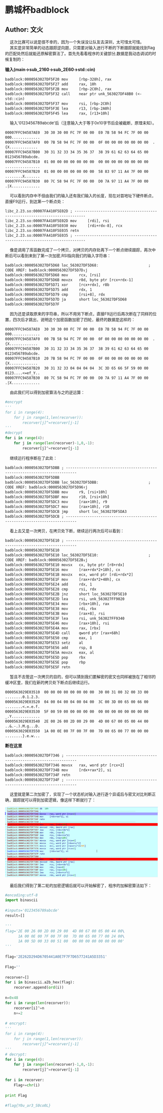 # 鹏城杯badblock
## Author: 文火

&nbsp;&nbsp;&nbsp;&nbsp;<font size=2>这次比赛可以说是很不幸的，因为一个失误没让队友去深圳，太可惜太可惜。</font></br>
&nbsp;&nbsp;&nbsp;&nbsp;<font size=2>其实是非常简单的动态跟踪逆向题，只需要对输入进行不断的下断跟踪就能找到flag的匹配处然后就能还原解密算法了。首先先看看程序的关键部分,数据是我动态调试的时候复制的：</font></br>

**输入(main->sub_2160->sub_2E60->std::cin)**</br>

```
badblock:0000563027DF5F20 mov     [rbp-328h], rax
badblock:0000563027DF5F27 add     rax, 10h
badblock:0000563027DF5F2B mov     [rbp-2C0h], rax
badblock:0000563027DF5F32 call    near ptr unk_563027DF48B0 (<-std::cin)
badblock:0000563027DF5F37 mov     rsi, [rbp-2C0h]
badblock:0000563027DF5F3E lea     r13, [rbp-2A0h]
badblock:0000563027DF5F45 lea     rax, [r13+10h]
```
&nbsp;&nbsp;&nbsp;&nbsp;<font size=2>输入'0123456789abcde'后（注意输入大于等于0x10字节后会被截断，原理未知）。</font></br>
```
00007FFC94587AE0  30 30 30 00 FC 7F 00 00  E0 7B 58 94 FC 7F 00 00  000.............
00007FFC94587AF0  00 7B 58 94 FC 7F 00 00  0F 00 00 00 00 00 00 00  .{X.............
00007FFC94587B00  30 31 32 33 34 35 36 37  38 39 61 62 63 64 65 00  0123456789abcde.
00007FFC94587B10  01 00 00 00 00 00 00 00  00 00 00 00 00 00 00 00  ................
00007FFC94587B20  01 00 00 00 00 00 00 00  58 83 97 11 A4 7F 00 00  ........X.......
00007FFC94587B30  80 7C 58 94 FC 7F 00 00  D0 7A 97 11 A4 7F 00 00  .|X.............
```

&nbsp;&nbsp;&nbsp;&nbsp;<font size=2>可以看到内存中不但由我们的输入还有我们输入的长度，现在对首地址下硬件断点，直接F9运行，到达第一个断点处：</font></br>

```
libc_2.23.so:00007FA410F5E02D ; ---------------------------------------------------------------------------
libc_2.23.so:00007FA410F5E02D mov     [rdi], rsi
libc_2.23.so:00007FA410F5E030 mov     [rdi+rdx-8], rcx
libc_2.23.so:00007FA410F5E035 retn
libc_2.23.so:00007FA410F5E035 ; ---------------------------------------------------------------------------
```
&nbsp;&nbsp;&nbsp;&nbsp;<font size=2>像是调用了库函数完成了一个拷贝，对拷贝的内存处再下一个断点继续跟踪，再次中断后可以看到来到了第一次加密,RSI指向我们的输入字符串：</font></br>

```
badblock:0000563027DF5D68 loc_563027DF5D68:                       ; CODE XREF: badblock:0000563027DF5D7D↓j
badblock:0000563027DF5D68 mov     rcx, [rsi]
badblock:0000563027DF5D6B movzx   r8d, byte ptr [rcx+rdx-1]
badblock:0000563027DF5D71 xor     [rcx+rdx], r8b
badblock:0000563027DF5D75 add     rdx, 1
badblock:0000563027DF5D79 cmp     [rsi+8], rdx
badblock:0000563027DF5D7D ja      short loc_563027DF5D68
badblock:0000563027DF5D7F
```
&nbsp;&nbsp;&nbsp;&nbsp;<font size=2>因为还是读取原来的字符串，所以不用另下断点，直接F9运行后再次断在了同样的位置，四次后才跳出，说明这个加密函数加密了四轮，最终的数据是这样的：</font></br>

```
00007FFC94587AE0  30 30 30 00 FC 7F 00 00  E0 7B 58 94 FC 7F 00 00  000.............
00007FFC94587AF0  00 7B 58 94 FC 7F 00 00  0F 00 00 00 00 00 00 00  .{X.............
00007FFC94587B00  30 31 32 33 34 35 36 37  38 39 61 62 63 64 65 00  0123456789abcde.
00007FFC94587B10  20 7B 58 94 FC 7F 00 00  0F 00 00 00 00 00 00 00   {X.............
00007FFC94587B20  30 31 32 33 04 04 04 04  3C 3D 65 66 5F 59 00 00  0123....<=ef_Y..
00007FFC94587B30  80 7C 58 94 FC 7F 00 00  D0 7A 97 11 A4 7F 00 00  .|X.............
```
&nbsp;&nbsp;&nbsp;&nbsp;<font size=2>由此我们可以得到加密算法与之的逆运算：</font></br>

```python
#encrypt
'''
for i in range(4):
    for j in range(1,len(recorver)):
        recorver[j]^=recorver[j-1]
'''
#decrypt
for i in range(4):
    for j in range(len(recorver)-1,0,-1):
        recorver[j]^=recorver[j-1]

```

&nbsp;&nbsp;&nbsp;&nbsp;<font size=2>继续运行程序断在了此处：</font></br>

```
badblock:0000563027DF5DBB ; ---------------------------------------------------------------------------
badblock:0000563027DF5DBB
badblock:0000563027DF5DBB loc_563027DF5DBB:                       ; CODE XREF: badblock:0000563027DF5D96↑j
badblock:0000563027DF5DBB mov     r9, [rsi+10h]
badblock:0000563027DF5DBF mov     r10, [rsi+18h]
badblock:0000563027DF5DC3 mov     [rax+10h], r9
badblock:0000563027DF5DC7 mov     [rax+18h], r10
badblock:0000563027DF5DCB jmp     short loc_563027DF5DA3
badblock:0000563027DF5DCB ; ---------------------------------------------------------------------------
```

&nbsp;&nbsp;&nbsp;&nbsp;<font size=2>看上去又是一次拷贝，在拷贝处下断，继续运行两次后可以看到：</font></br>

```
badblock:0000563027DF5E10 ; ---------------------------------------------------------------------------
badblock:0000563027DF5E10
badblock:0000563027DF5E10 loc_563027DF5E10:                       ; CODE XREF: badblock:0000563027DF5E2B↓j
badblock:0000563027DF5E10 movsx   cx, byte ptr [r8+rdx]
badblock:0000563027DF5E16 mov     [rax+rdx*2+18h], cx
badblock:0000563027DF5E1B movzx   ecx, word ptr [rdi+rdx*2]
badblock:0000563027DF5E1F mov     [rax+rdx*2+40h], cx
badblock:0000563027DF5E24 add     rdx, 1
badblock:0000563027DF5E28 cmp     rsi, rdx
badblock:0000563027DF5E2B jnz     short loc_563027DF5E10
badblock:0000563027DF5E2D lea     rsi, unk_563027FF9020
badblock:0000563027DF5E34 mov     [rbx+10h], rax
badblock:0000563027DF5E38 mov     rdi, rbx
badblock:0000563027DF5E3B mov     [rax+8], rsi
badblock:0000563027DF5E3F lea     rsi, unk_563027FF9340
badblock:0000563027DF5E46 mov     [rax+10h], rsi
badblock:0000563027DF5E4A mov     rax, [rbx]
badblock:0000563027DF5E4D call    qword ptr [rax+68h]
badblock:0000563027DF5E50 cmp     eax, 1
badblock:0000563027DF5E53 setz    al
badblock:0000563027DF5E56 add     rsp, 8
badblock:0000563027DF5E5A movzx   eax, al
badblock:0000563027DF5E5D pop     rbx
badblock:0000563027DF5E5E pop     rbp
badblock:0000563027DF5E5F retn
```

&nbsp;&nbsp;&nbsp;&nbsp;<font size=2>暂且不去管这一次拷贝的目的，但可以猜到我们要解密的密文也同样被放在了相邻的缓冲区里，我们在新的拷贝处下断点后继续运行。</font></br>

```
0000563029E03510  00 00 00 00 00 00 00 00  30 00 31 00 32 00 33 00  ........0.1.2.3.
0000563029E03520  04 00 04 00 04 00 04 00  3C 00 3D 00 65 00 66 00  ........<.=.e.f.
0000563029E03530  5F 00 59 00 00 00 00 00  00 00 00 00 00 00 00 00  _.Y.............
0000563029E03540  2E 00 26 00 2D 00 29 00  4D 00 67 00 05 00 44 00  ..&.-.).M.g...D.
0000563029E03550  1A 00 0E 00 7F 00 7F 00  7D 00 65 00 77 00 00 00  ........}.e.w...
```

**断在这里**
```
badblock:0000563027DF7346 ; ---------------------------------------------------------------------------
badblock:0000563027DF7346 movsx   rax, word ptr [rcx+2]
badblock:0000563027DF734B mov     [rdx+rax*2], si
badblock:0000563027DF734F retn
badblock:0000563027DF734F ; ---------------------------------------------------------------------------
```
&nbsp;&nbsp;&nbsp;&nbsp;<font size=2>这里就是第二次加密了，实现了一个状态机对输入进行逐个异或后与密文对比判断正确，跟踪就可以得到加密逻辑，像这样下断就行了：</font></br>

![badblock](../../screenshot/badblock/badblock.png)

&nbsp;&nbsp;&nbsp;&nbsp;<font size=2>最后我们得到了第二轮的加密逻辑后就可以开始解密了，程序的加解密算法如下：</font></br>

```python
#encoding:utf-8
import binascii

#inputs='0123456789abcde'
result=[]

'''
flag='2E 00 26 00 2D 00 29 00  4D 00 67 00 05 00 44 00\
      1A 00 0E 00 7F 00 7F 00  7D 00 65 00 77 00 24 00\
      1A 00 5D 00 33 00 51 00  00 00 00 00 00 00 00 00'
'''

flag='2E262D294D6705441A0E7F7F7D6577241A5D3351'

Flag=''

recorver=[]
for i in binascii.a2b_hex(flag):
    recorver.append(ord(i))

n=0x48
for i in range(len(recorver)):
    recorver[i]^=n
    n+=2

# encrypt:
'''
for i in range(4):
    for j in range(1,len(recorver)):
        recorver[j]^=recorver[j-1]
'''
# decrypt:
for i in range(4):
    for j in range(len(recorver)-1,0,-1):
        recorver[j]^=recorver[j-1]

for i in recorver:
    Flag+=chr(i)

print Flag

#flag{Y0u_ar3_S0co0L}

```
